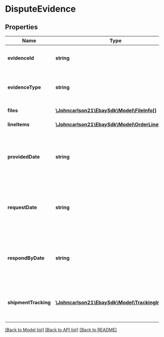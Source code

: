 # DisputeEvidence

## Properties
Name | Type | Description | Notes
------------ | ------------- | ------------- | -------------
**evidenceId** | **string** | Unique identifier of the evidential file set. Potentially, each evidential file set can have more than one file, that is why there is this file set identifier, and then an identifier for each file within this file set. | [optional] 
**evidenceType** | **string** | This enumeration value shows the type of evidential file provided. For implementation help, refer to &lt;a href&#x3D;&#x27;https://developer.ebay.com/api-docs/sell/fulfillment/types/api:EvidenceTypeEnum&#x27;&gt;eBay API documentation&lt;/a&gt; | [optional] 
**files** | [**\Johncarlson21\EbaySdk\Model\FileInfo[]**](FileInfo.md) | This array shows the name, ID, file type, and upload date for each provided file. | [optional] 
**lineItems** | [**\Johncarlson21\EbaySdk\Model\OrderLineItems[]**](OrderLineItems.md) | This array shows one or more order line items associated with the evidential document that has been provided. | [optional] 
**providedDate** | **string** | The timestamp in this field shows the date/time when the seller provided a requested evidential document to eBay. &lt;br&gt;&lt;br&gt;The timestamps returned here use the ISO-8601 24-hour date and time format, and the time zone used is Universal Coordinated Time (UTC), also known as Greenwich Mean Time (GMT), or Zulu. The ISO-8601 format looks like this: &lt;em&gt;yyyy-MM-ddThh:mm.ss.sssZ&lt;/em&gt;. An example would be &lt;code&gt;2019-08-04T19:09:02.768Z&lt;/code&gt;. | [optional] 
**requestDate** | **string** | The timestamp in this field shows the date/time when eBay requested the evidential document from the seller in response to a payment dispute. &lt;br&gt;&lt;br&gt;The timestamps returned here use the ISO-8601 24-hour date and time format, and the time zone used is Universal Coordinated Time (UTC), also known as Greenwich Mean Time (GMT), or Zulu. The ISO-8601 format looks like this: &lt;em&gt;yyyy-MM-ddThh:mm.ss.sssZ&lt;/em&gt;. An example would be &lt;code&gt;2019-08-04T19:09:02.768Z&lt;/code&gt;. | [optional] 
**respondByDate** | **string** | The timestamp in this field shows the date/time when the seller was expected to provide a requested evidential document to eBay.  &lt;br&gt;&lt;br&gt;The timestamps returned here use the ISO-8601 24-hour date and time format, and the time zone used is Universal Coordinated Time (UTC), also known as Greenwich Mean Time (GMT), or Zulu. The ISO-8601 format looks like this: &lt;em&gt;yyyy-MM-ddThh:mm.ss.sssZ&lt;/em&gt;. An example would be &lt;code&gt;2019-08-04T19:09:02.768Z&lt;/code&gt;. | [optional] 
**shipmentTracking** | [**\Johncarlson21\EbaySdk\Model\TrackingInfo[]**](TrackingInfo.md) | This array shows the shipping carrier and shipment tracking number associated with each shipment package of the order. This array is returned under the &lt;strong&gt;evidence&lt;/strong&gt; container if the seller has provided shipment tracking information as evidence to support &lt;code&gt;PROOF_OF_DELIVERY&lt;/code&gt; for an INR-related payment dispute. | [optional] 

[[Back to Model list]](../../README.md#documentation-for-models) [[Back to API list]](../../README.md#documentation-for-api-endpoints) [[Back to README]](../../README.md)

